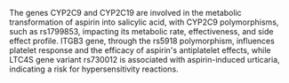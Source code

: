 The genes CYP2C9 and CYP2C19 are involved in the metabolic transformation of aspirin into salicylic acid, with CYP2C9 polymorphisms, such as rs1799853, impacting its metabolic rate, effectiveness, and side effect profile. ITGB3 gene, through the rs5918 polymorphism, influences platelet response and the efficacy of aspirin's antiplatelet effects, while LTC4S gene variant rs730012 is associated with aspirin-induced urticaria, indicating a risk for hypersensitivity reactions.